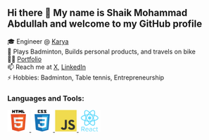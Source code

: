 ## Hi there 👋 My name is Shaik Mohammad Abdullah and welcome to my GitHub profile

🎓 Engineer @ [Karya](https://github.com/karya-inc)<br>
🔭 Plays Badminton, Builds personal products, and travels on bike<br>
👨‍💻 [Portfolio](https://flowcv.me/shaikmoabdullah)<br>
📫 Reach me at [X](https://twitter.com/ShaikMoAbdullah), [LinkedIn](https://www.linkedin.com/in/shaikmohammadabdullah/)<br> 
⚡ Hobbies: Badminton, Table tennis, Entrepreneurship

<h3 align="left">Languages and Tools:</h3>
<p align="left"> 
  <a href="https://www.w3.org/html/" target="_blank"> <img src="https://raw.githubusercontent.com/devicons/devicon/master/icons/html5/html5-original-wordmark.svg" alt="html5" width="50" height="50"/> </a>  
  <a href="https://www.w3schools.com/css/" target="_blank"> <img src="https://raw.githubusercontent.com/devicons/devicon/master/icons/css3/css3-original-wordmark.svg" alt="css3" width="50" height="50"/> </a> 
  <a href="https://developer.mozilla.org/en-US/docs/Web/JavaScript" target="_blank"> <img src="https://raw.githubusercontent.com/devicons/devicon/master/icons/javascript/javascript-original.svg" alt="javascript" width="50" height="50"/> </a> 
  <a href="https://reactjs.org/" target="_blank"> <img src="https://raw.githubusercontent.com/devicons/devicon/master/icons/react/react-original-wordmark.svg" alt="react" width="50" height="50"/> </a>
</p>
